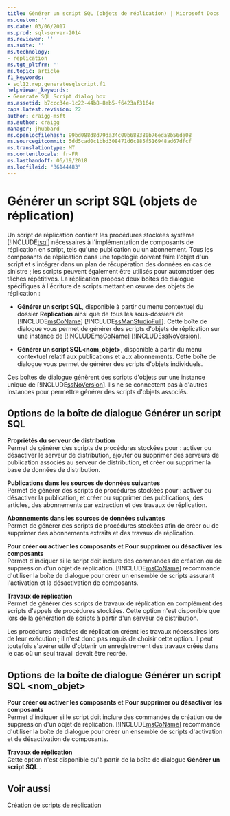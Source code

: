 ```yaml
---
title: Générer un script SQL (objets de réplication) | Microsoft Docs
ms.custom: ''
ms.date: 03/06/2017
ms.prod: sql-server-2014
ms.reviewer: ''
ms.suite: ''
ms.technology:
- replication
ms.tgt_pltfrm: ''
ms.topic: article
f1_keywords:
- sql12.rep.generatesqlscript.f1
helpviewer_keywords:
- Generate SQL Script dialog box
ms.assetid: b7ccc34e-1c22-44b8-8eb5-f6423af3164e
caps.latest.revision: 22
author: craigg-msft
ms.author: craigg
manager: jhubbard
ms.openlocfilehash: 99bd088d8d79da34c00b688380b76eda8b56de08
ms.sourcegitcommit: 5dd5cad0c1bbd308471d6c885f516948ad67dfcf
ms.translationtype: MT
ms.contentlocale: fr-FR
ms.lasthandoff: 06/19/2018
ms.locfileid: "36144483"
---
```

# <a name="generate-sql-script-replication-objects"></a>Générer un script SQL (objets de réplication)
  Un script de réplication contient les procédures stockées système [!INCLUDE[tsql](../../includes/tsql-md.md)] nécessaires à l'implémentation de composants de réplication en script, tels qu'une publication ou un abonnement. Tous les composants de réplication dans une topologie doivent faire l'objet d'un script et s'intégrer dans un plan de récupération des données en cas de sinistre ; les scripts peuvent également être utilisés pour automatiser des tâches répétitives. La réplication propose deux boîtes de dialogue spécifiques à l'écriture de scripts mettant en œuvre des objets de réplication :  
  
-   **Générer un script SQL**, disponible à partir du menu contextuel du dossier **Replication** ainsi que de tous les sous-dossiers de [!INCLUDE[msCoName](../../includes/msconame-md.md)] [!INCLUDE[ssManStudioFull](../../includes/ssmanstudiofull-md.md)]. Cette boîte de dialogue vous permet de générer des scripts d'objets de réplication sur une instance de [!INCLUDE[msCoName](../../includes/msconame-md.md)] [!INCLUDE[ssNoVersion](../../includes/ssnoversion-md.md)].  
  
-   **Générer un script SQL\<nom_objet>**, disponible à partir du menu contextuel relatif aux publications et aux abonnements. Cette boîte de dialogue vous permet de générer des scripts d'objets individuels.  
  
 Ces boîtes de dialogue génèrent des scripts d'objets sur une instance unique de [!INCLUDE[ssNoVersion](../../includes/ssnoversion-md.md)]. Ils ne se connectent pas à d'autres instances pour permettre générer des scripts d'objets associés.  
  
## <a name="generate-sql-script-options"></a>Options de la boîte de dialogue Générer un script SQL  
 **Propriétés du serveur de distribution**  
 Permet de générer des scripts de procédures stockées pour : activer ou désactiver le serveur de distribution, ajouter ou supprimer des serveurs de publication associés au serveur de distribution, et créer ou supprimer la base de données de distribution.  
  
 **Publications dans les sources de données suivantes**  
 Permet de générer des scripts de procédures stockées pour : activer ou désactiver la publication, et créer ou supprimer des publications, des articles, des abonnements par extraction et des travaux de réplication.  
  
 **Abonnements dans les sources de données suivantes**  
 Permet de générer des scripts de procédures stockées afin de créer ou de supprimer des abonnements extraits et des travaux de réplication.  
  
 **Pour créer ou activer les composants** et **Pour supprimer ou désactiver les composants**  
 Permet d'indiquer si le script doit inclure des commandes de création ou de suppression d'un objet de réplication. [!INCLUDE[msCoName](../../includes/msconame-md.md)] recommande d'utiliser la boîte de dialogue pour créer un ensemble de scripts assurant l'activation et la désactivation de composants.  
  
 **Travaux de réplication**  
 Permet de générer des scripts de travaux de réplication en complément des scripts d'appels de procédures stockées. Cette option n'est disponible que lors de la génération de scripts à partir d'un serveur de distribution.  
  
 Les procédures stockées de réplication créent les travaux nécessaires lors de leur exécution ; il n'est donc pas requis de choisir cette option. Il peut toutefois s'avérer utile d'obtenir un enregistrement des travaux créés dans le cas où un seul travail devait être recréé.  
  
## <a name="generate-sql-script-objectname-options"></a>Options de la boîte de dialogue Générer un script SQL \<nom_objet>  
 **Pour créer ou activer les composants** et **Pour supprimer ou désactiver les composants**  
 Permet d'indiquer si le script doit inclure des commandes de création ou de suppression d'un objet de réplication. [!INCLUDE[msCoName](../../includes/msconame-md.md)] recommande d'utiliser la boîte de dialogue pour créer un ensemble de scripts d'activation et de désactivation de composants.  
  
 **Travaux de réplication**  
 Cette option n'est disponible qu'à partir de la boîte de dialogue **Générer un script SQL** .  
  
## <a name="see-also"></a>Voir aussi  
 [Création de scripts de réplication](scripting-replication.md)  
  
  